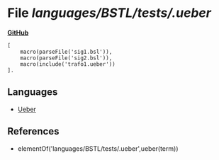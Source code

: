 # File _languages/BSTL/tests/.ueber_
**[GitHub](https://github.com/softlang/yas/blob/master/languages/BSTL/tests/.ueber)**
```
[
    macro(parseFile('sig1.bsl')),
    macro(parseFile('sig2.bsl')),
    macro(include('trafo1.ueber'))
].
```

## Languages
* [Ueber](../languages/Ueber.md)

## References
* elementOf('languages/BSTL/tests/.ueber',ueber(term))
